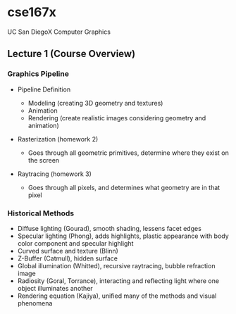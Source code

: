 # cse167x
UC San DiegoX Computer Graphics

## Lecture 1 (Course Overview)

### Graphics Pipeline

- Pipeline Definition
  - Modeling (creating 3D geometry and textures)
  - Animation
  - Rendering (create realistic images considering geometry and animation)
 
- Rasterization (homework 2)
  - Goes through all geometric primitives, determine where they exist on the screen

- Raytracing (homework 3)
  - Goes through all pixels, and determines what geometry are in that pixel

### Historical Methods

- Diffuse lighting (Gourad), smooth shading, lessens facet edges
- Specular lighting (Phong), adds highlights, plastic appearance with body color component and specular highlight
- Curved surface and texture (Blinn)
- Z-Buffer (Catmull), hidden surface
- Global illumination (Whitted), recursive raytracing, bubble refraction image
- Radiosity (Goral, Torrance), interacting and reflecting light where one object illuminates another
- Rendering equation (Kajiya), unified many of the methods and visual phenomena

